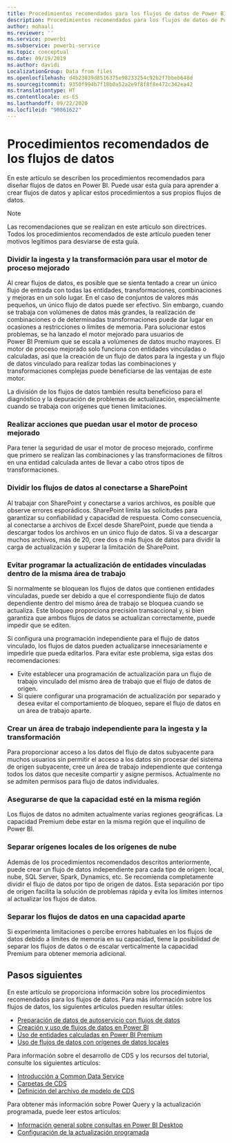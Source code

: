 ```yaml
---
title: Procedimientos recomendados para los flujos de datos de Power BI
description: Procedimientos recomendados para los flujos de datos de Power BI
author: mohaali
ms.reviewer: ''
ms.service: powerbi
ms.subservice: powerbi-service
ms.topic: conceptual
ms.date: 09/19/2019
ms.author: davidi
LocalizationGroup: Data from files
ms.openlocfilehash: d4b23039d8516375e98233254c92b2f7bbeb648d
ms.sourcegitcommit: 9350f994b7f18b0a52a2e9f8f8f8e472c342ea42
ms.translationtype: HT
ms.contentlocale: es-ES
ms.lasthandoff: 09/22/2020
ms.locfileid: "90861622"
---
```

# <a name="dataflows-best-practice"></a>Procedimientos recomendados de los flujos de datos

En este artículo se describen los procedimientos recomendados para diseñar flujos de datos en Power BI. Puede usar esta guía para aprender a crear flujos de datos y aplicar estos procedimientos a sus propios flujos de datos.

> [!NOTE]
> Las recomendaciones que se realizan en este artículo son directrices. Todos los procedimientos recomendados de este artículo pueden tener motivos legítimos para desviarse de esta guía. 
> 
> 

### <a name="split-ingestion-and-transformation-to-use-the-enhanced-compute-engine"></a>Dividir la ingesta y la transformación para usar el motor de proceso mejorado

Al crear flujos de datos, es posible que se sienta tentado a crear un único flujo de entrada con todas las entidades, transformaciones, combinaciones y mejoras en un solo lugar. En el caso de conjuntos de valores más pequeños, un único flujo de datos puede ser efectivo. Sin embargo, cuando se trabaja con volúmenes de datos más grandes, la realización de combinaciones o de determinadas transformaciones puede dar lugar en ocasiones a restricciones o límites de memoria. Para solucionar estos problemas, se ha lanzado el motor mejorado para usuarios de Power BI Premium que se escala a volúmenes de datos mucho mayores. El motor de proceso mejorado solo funciona con entidades vinculadas o calculadas, así que la creación de un flujo de datos para la ingesta y un flujo de datos vinculado para realizar todas las combinaciones y transformaciones complejas puede beneficiarse de las ventajas de este motor.

La división de los flujos de datos también resulta beneficioso para el diagnóstico y la depuración de problemas de actualización, especialmente cuando se trabaja con orígenes que tienen limitaciones.

### <a name="perform-actions-that-can-use-the-enhanced-compute-engine"></a>Realizar acciones que puedan usar el motor de proceso mejorado

Para tener la seguridad de usar el motor de proceso mejorado, confirme que primero se realizan las combinaciones y las transformaciones de filtros en una entidad calculada antes de llevar a cabo otros tipos de transformaciones.

### <a name="split-dataflows-when-connecting-to-sharepoint"></a>Dividir los flujos de datos al conectarse a SharePoint

Al trabajar con SharePoint y conectarse a varios archivos, es posible que observe errores esporádicos. SharePoint limita las solicitudes para garantizar su confiabilidad y capacidad de respuesta. Como consecuencia, al conectarse a archivos de Excel desde SharePoint, puede que tienda a descargar todos los archivos en un único flujo de datos. Si va a descargar muchos archivos, más de 20, cree dos o más flujos de datos para dividir la carga de actualización y superar la limitación de SharePoint.

### <a name="avoid-scheduling-refresh-for-linked-entities-inside-the-same-workspace"></a>Evitar programar la actualización de entidades vinculadas dentro de la misma área de trabajo

Si normalmente se bloquean los flujos de datos que contienen entidades vinculadas, puede ser debido a que el correspondiente flujo de datos dependiente dentro del mismo área de trabajo se bloquea cuando se actualiza. Este bloqueo proporciona precisión transaccional y, si bien garantiza que ambos flujos de datos se actualizan correctamente, puede impedir que se editen. 

Si configura una programación independiente para el flujo de datos vinculado, los flujos de datos pueden actualizarse innecesariamente e impedirle que pueda editarlos. Para evitar este problema, siga estas dos recomendaciones: 

* Evite establecer una programación de actualización para un flujo de trabajo vinculado del mismo área de trabajo que el flujo de datos de origen.
* Si quiere configurar una programación de actualización por separado y desea evitar el comportamiento de bloqueo, separe el flujo de datos en un área de trabajo aparte.

### <a name="create-a-separate-workspace-for-ingestion-transformation"></a>Crear un área de trabajo independiente para la ingesta y la transformación

Para proporcionar acceso a los datos del flujo de datos subyacente para muchos usuarios sin permitir el acceso a los datos sin procesar del sistema de origen subyacente, cree un área de trabajo independiente que contenga todos los datos que necesite compartir y asigne permisos. Actualmente no se admiten permisos para flujo de datos individuales.

### <a name="ensure-capacity-is-in-the-same-region"></a>Asegurarse de que la capacidad esté en la misma región

Los flujos de datos no admiten actualmente varias regiones geográficas. La capacidad Premium debe estar en la misma región que el inquilino de Power BI.

### <a name="separate-on-premises-sources-from-cloud-sources"></a>Separar orígenes locales de los orígenes de nube

Además de los procedimientos recomendados descritos anteriormente, puede crear un flujo de datos independiente para cada tipo de origen: local, nube, SQL Server, Spark, Dynamics, etc. Se recomienda completamente dividir el flujo de datos por tipo de origen de datos. Esta separación por tipo de origen facilita la solución de problemas rápida y evita los límites internos al actualizar los flujos de datos.

### <a name="separate-dataflows-into-a-separate-capacity"></a>Separar los flujos de datos en una capacidad aparte

Si experimenta limitaciones o percibe errores habituales en los flujos de datos debido a límites de memoria en su capacidad, tiene la posibilidad de separar los flujos de datos o de escalar verticalmente la capacidad Premium para obtener memoria adicional.

## <a name="next-steps"></a>Pasos siguientes

En este artículo se proporciona información sobre los procedimientos recomendados para los flujos de datos. Para más información sobre los flujos de datos, los siguientes artículos pueden resultar útiles:

* [Preparación de datos de autoservicio con flujos de datos](service-dataflows-overview.md)
* [Creación y uso de flujos de datos en Power BI](service-dataflows-create-use.md)
* [Uso de entidades calculadas en Power BI Premium](service-dataflows-computed-entities-premium.md)
* [Uso de flujos de datos con orígenes de datos locales](service-dataflows-on-premises-gateways.md)

Para información sobre el desarrollo de CDS y los recursos del tutorial, consulte los siguientes artículos:
* [Introducción a Common Data Service](/powerapps/common-data-model/overview)
* [Carpetas de CDS](/common-data-model/data-lake)
* [Definición del archivo de modelo de CDS](/common-data-model/model-json)


Para obtener más información sobre Power Query y la actualización programada, puede leer estos artículos:
* [Información general sobre consultas en Power BI Desktop](desktop-query-overview.md)
* [Configuración de la actualización programada](../connect-data/refresh-scheduled-refresh.md)